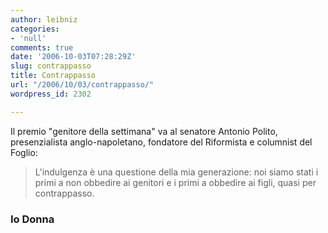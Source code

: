 ```yaml
---
author: leibniz
categories:
- 'null'
comments: true
date: '2006-10-03T07:28:29Z'
slug: contrappasso
title: Contrappasso
url: "/2006/10/03/contrappasso/"
wordpress_id: 2302

---
```

Il premio "genitore della settimana" va al senatore Antonio Polito, presenzialista anglo-napoletano, fondatore del Riformista e columnist del Foglio: 

> L'indulgenza è una questione della mia generazione: noi siamo stati i primi a non obbedire ai genitori e i primi a obbedire ai figli, quasi per contrappasso.

### Io Donna
